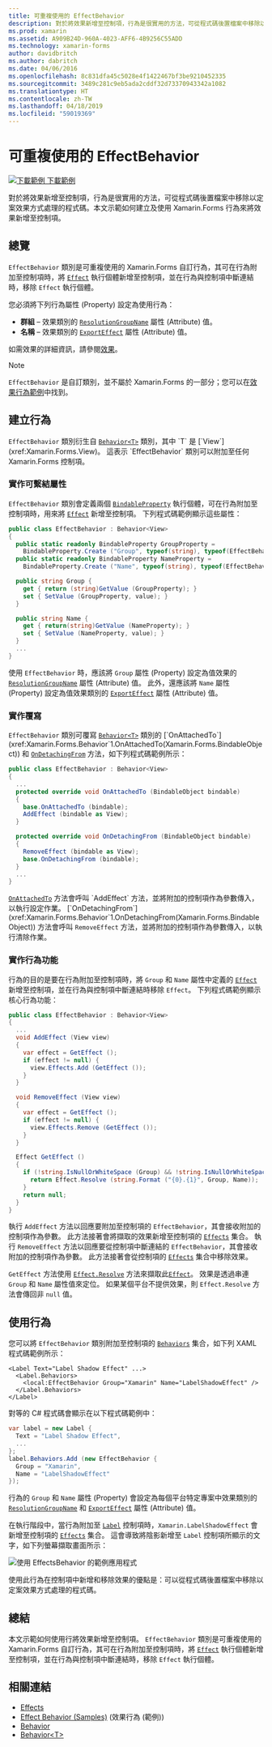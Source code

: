 ```yaml
---
title: 可重複使用的 EffectBehavior
description: 對於將效果新增至控制項，行為是很實用的方法，可從程式碼後置檔案中移除以定案效果方式處理的程式碼。 本文示範如何建立及使用 Xamarin.Forms 行為來將效果新增至控制項。
ms.prod: xamarin
ms.assetid: A909B24D-960A-4023-AFF6-4B9256C55ADD
ms.technology: xamarin-forms
author: davidbritch
ms.author: dabritch
ms.date: 04/06/2016
ms.openlocfilehash: 8c831dfa45c5028e4f1422467bf3be9210452335
ms.sourcegitcommit: 3489c281c9eb5ada2cddf32d73370943342a1082
ms.translationtype: HT
ms.contentlocale: zh-TW
ms.lasthandoff: 04/18/2019
ms.locfileid: "59019369"
---
```

# <a name="reusable-effectbehavior"></a>可重複使用的 EffectBehavior

[![下載範例](~/media/shared/download.png) 下載範例](https://developer.xamarin.com/samples/xamarin-forms/behaviors/effectbehavior/)

對於將效果新增至控制項，行為是很實用的方法，可從程式碼後置檔案中移除以定案效果方式處理的程式碼。本文示範如何建立及使用 Xamarin.Forms 行為來將效果新增至控制項。

## <a name="overview"></a>總覽

`EffectBehavior` 類別是可重複使用的 Xamarin.Forms 自訂行為，其可在行為附加至控制項時，將 [`Effect`](xref:Xamarin.Forms.Effect) 執行個體新增至控制項，並在行為與控制項中斷連結時，移除 `Effect` 執行個體。

您必須將下列行為屬性 (Property) 設定為使用行為：

- **群組** – 效果類別的 [`ResolutionGroupName`](xref:Xamarin.Forms.ResolutionGroupNameAttribute) 屬性 (Attribute) 值。
- **名稱** – 效果類別的 [`ExportEffect`](xref:Xamarin.Forms.ExportEffectAttribute) 屬性 (Attribute) 值。

如需效果的詳細資訊，請參閱[效果](~/xamarin-forms/app-fundamentals/effects/index.md)。

> [!NOTE]
> `EffectBehavior` 是自訂類別，並不屬於 Xamarin.Forms 的一部分；您可以在[效果行為範例](https://developer.xamarin.com/samples/xamarin-forms/behaviors/effectbehavior/)中找到。

## <a name="creating-the-behavior"></a>建立行為

`EffectBehavior` 類別衍生自 [`Behavior<T>`](xref:Xamarin.Forms.Behavior`1) 類別，其中 `T` 是 [`View`](xref:Xamarin.Forms.View)。 這表示 `EffectBehavior` 類別可以附加至任何 Xamarin.Forms 控制項。

### <a name="implementing-bindable-properties"></a>實作可繫結屬性

`EffectBehavior` 類別會定義兩個 [`BindableProperty`](xref:Xamarin.Forms.BindableProperty) 執行個體，可在行為附加至控制項時，用來將 [`Effect`](xref:Xamarin.Forms.Effect) 新增至控制項。 下列程式碼範例顯示這些屬性：

```csharp
public class EffectBehavior : Behavior<View>
{
  public static readonly BindableProperty GroupProperty =
    BindableProperty.Create ("Group", typeof(string), typeof(EffectBehavior), null);
  public static readonly BindableProperty NameProperty =
    BindableProperty.Create ("Name", typeof(string), typeof(EffectBehavior), null);

  public string Group {
    get { return (string)GetValue (GroupProperty); }
    set { SetValue (GroupProperty, value); }
  }

  public string Name {
    get { return(string)GetValue (NameProperty); }
    set { SetValue (NameProperty, value); }
  }
  ...
}
```

使用 `EffectBehavior` 時，應該將 `Group` 屬性 (Property) 設定為值效果的 [`ResolutionGroupName`](xref:Xamarin.Forms.ResolutionGroupNameAttribute) 屬性 (Attribute) 值。 此外，還應該將 `Name` 屬性 (Property) 設定為值效果類別的 [`ExportEffect`](xref:Xamarin.Forms.ExportEffectAttribute) 屬性 (Attribute) 值。

### <a name="implementing-the-overrides"></a>實作覆寫

`EffectBehavior` 類別可覆寫 [`Behavior<T>`](xref:Xamarin.Forms.Behavior`1) 類別的 [`OnAttachedTo`](xref:Xamarin.Forms.Behavior`1.OnAttachedTo(Xamarin.Forms.BindableObject)) 和 [`OnDetachingFrom`](xref:Xamarin.Forms.Behavior`1.OnDetachingFrom(Xamarin.Forms.BindableObject)) 方法，如下列程式碼範例所示：

```csharp
public class EffectBehavior : Behavior<View>
{
  ...
  protected override void OnAttachedTo (BindableObject bindable)
  {
    base.OnAttachedTo (bindable);
    AddEffect (bindable as View);
  }

  protected override void OnDetachingFrom (BindableObject bindable)
  {
    RemoveEffect (bindable as View);
    base.OnDetachingFrom (bindable);
  }
  ...
}
```

[`OnAttachedTo`](xref:Xamarin.Forms.Behavior`1.OnAttachedTo(Xamarin.Forms.BindableObject)) 方法會呼叫 `AddEffect` 方法，並將附加的控制項作為參數傳入，以執行設定作業。 [`OnDetachingFrom`](xref:Xamarin.Forms.Behavior`1.OnDetachingFrom(Xamarin.Forms.BindableObject)) 方法會呼叫 `RemoveEffect` 方法，並將附加的控制項作為參數傳入，以執行清除作業。

### <a name="implementing-the-behavior-functionality"></a>實作行為功能

行為的目的是要在行為附加至控制項時，將 `Group` 和 `Name` 屬性中定義的 [`Effect`](xref:Xamarin.Forms.Effect) 新增至控制項，並在行為與控制項中斷連結時移除 `Effect`。 下列程式碼範例顯示核心行為功能：

```csharp
public class EffectBehavior : Behavior<View>
{
  ...
  void AddEffect (View view)
  {
    var effect = GetEffect ();
    if (effect != null) {
      view.Effects.Add (GetEffect ());
    }
  }

  void RemoveEffect (View view)
  {
    var effect = GetEffect ();
    if (effect != null) {
      view.Effects.Remove (GetEffect ());
    }
  }

  Effect GetEffect ()
  {
    if (!string.IsNullOrWhiteSpace (Group) && !string.IsNullOrWhiteSpace (Name)) {
      return Effect.Resolve (string.Format ("{0}.{1}", Group, Name));
    }
    return null;
  }
}
```

執行 `AddEffect` 方法以回應要附加至控制項的 `EffectBehavior`，其會接收附加的控制項作為參數。 此方法接著會將擷取的效果新增至控制項的 [`Effects`](xref:Xamarin.Forms.Element.Effects) 集合。 執行 `RemoveEffect` 方法以回應要從控制項中斷連結的 `EffectBehavior`，其會接收附加的控制項作為參數。 此方法接著會從控制項的 [`Effects`](xref:Xamarin.Forms.Element.Effects) 集合中移除效果。

`GetEffect` 方法使用 [`Effect.Resolve`](xref:Xamarin.Forms.Effect.Resolve(System.String)) 方法來擷取此[`Effect`](xref:Xamarin.Forms.Effect)。 效果是透過串連 `Group` 和 `Name` 屬性值來定位。 如果某個平台不提供效果，則 `Effect.Resolve` 方法會傳回非 `null` 值。

## <a name="consuming-the-behavior"></a>使用行為

您可以將 `EffectBehavior` 類別附加至控制項的 [`Behaviors`](xref:Xamarin.Forms.VisualElement.Behaviors) 集合，如下列 XAML 程式碼範例所示：

```xaml
<Label Text="Label Shadow Effect" ...>
  <Label.Behaviors>
    <local:EffectBehavior Group="Xamarin" Name="LabelShadowEffect" />
  </Label.Behaviors>
</Label>
```

對等的 C# 程式碼會顯示在以下程式碼範例中：

```csharp
var label = new Label {
  Text = "Label Shadow Effect",
  ...
};
label.Behaviors.Add (new EffectBehavior {
  Group = "Xamarin",
  Name = "LabelShadowEffect"
});
```

行為的 `Group` 和 `Name` 屬性 (Property) 會設定為每個平台特定專案中效果類別的 [`ResolutionGroupName`](xref:Xamarin.Forms.ResolutionGroupNameAttribute) 和 [`ExportEffect`](xref:Xamarin.Forms.ExportEffectAttribute) 屬性 (Attribute) 值。

在執行階段中，當行為附加至 [`Label`](xref:Xamarin.Forms.Label) 控制項時，`Xamarin.LabelShadowEffect` 會新增至控制項的 [`Effects`](xref:Xamarin.Forms.Element.Effects) 集合。 這會導致將陰影新增至 `Label` 控制項所顯示的文字，如下列螢幕擷取畫面所示：

![](effect-behavior-images/screenshots.png "使用 EffectsBehavior 的範例應用程式")

使用此行為在控制項中新增和移除效果的優點是：可以從程式碼後置檔案中移除以定案效果方式處理的程式碼。

## <a name="summary"></a>總結

本文示範如何使用行將效果新增至控制項。 `EffectBehavior` 類別是可重複使用的 Xamarin.Forms 自訂行為，其可在行為附加至控制項時，將 [`Effect`](xref:Xamarin.Forms.Effect) 執行個體新增至控制項，並在行為與控制項中斷連結時，移除 `Effect` 執行個體。


## <a name="related-links"></a>相關連結

- [Effects](~/xamarin-forms/app-fundamentals/effects/index.md)
- [Effect Behavior (Samples)](https://developer.xamarin.com/samples/xamarin-forms/behaviors/effectbehavior/) (效果行為 (範例))
- [Behavior](xref:Xamarin.Forms.Behavior)
- [Behavior&lt;T&gt;](xref:Xamarin.Forms.Behavior`1)
